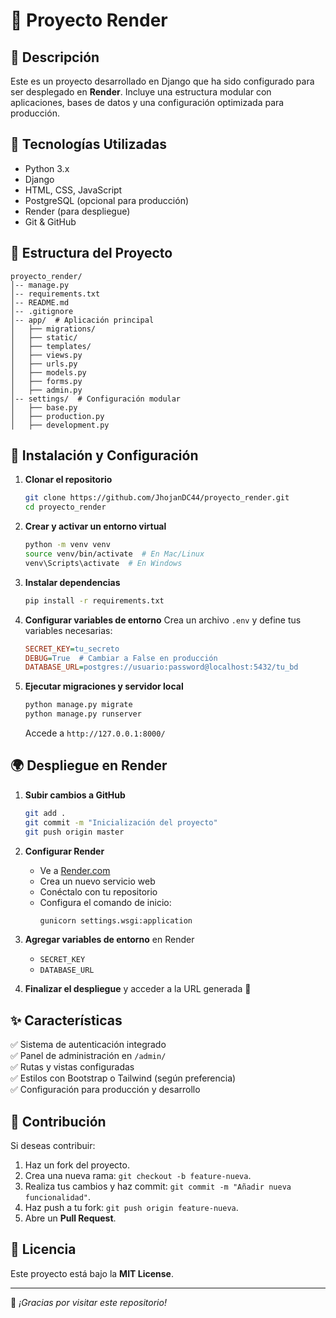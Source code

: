# 📌 Proyecto Render

## 📝 Descripción
Este es un proyecto desarrollado en Django que ha sido configurado para ser desplegado en **Render**. Incluye una estructura modular con aplicaciones, bases de datos y una configuración optimizada para producción.

## 🚀 Tecnologías Utilizadas
- Python 3.x
- Django
- HTML, CSS, JavaScript
- PostgreSQL (opcional para producción)
- Render (para despliegue)
- Git & GitHub

## 📂 Estructura del Proyecto
```plaintext
proyecto_render/
│-- manage.py
│-- requirements.txt
│-- README.md
│-- .gitignore
│-- app/  # Aplicación principal
│   ├── migrations/
│   ├── static/
│   ├── templates/
│   ├── views.py
│   ├── urls.py
│   ├── models.py
│   ├── forms.py
│   ├── admin.py
│-- settings/  # Configuración modular
│   ├── base.py
│   ├── production.py
│   ├── development.py
```

## 🔧 Instalación y Configuración
1. **Clonar el repositorio**
   ```bash
   git clone https://github.com/JhojanDC44/proyecto_render.git
   cd proyecto_render
   ```

2. **Crear y activar un entorno virtual**
   ```bash
   python -m venv venv
   source venv/bin/activate  # En Mac/Linux
   venv\Scripts\activate  # En Windows
   ```

3. **Instalar dependencias**
   ```bash
   pip install -r requirements.txt
   ```

4. **Configurar variables de entorno**
   Crea un archivo `.env` y define tus variables necesarias:
   ```ini
   SECRET_KEY=tu_secreto
   DEBUG=True  # Cambiar a False en producción
   DATABASE_URL=postgres://usuario:password@localhost:5432/tu_bd
   ```

5. **Ejecutar migraciones y servidor local**
   ```bash
   python manage.py migrate
   python manage.py runserver
   ```
   Accede a `http://127.0.0.1:8000/`

## 🌍 Despliegue en Render
1. **Subir cambios a GitHub**
   ```bash
   git add .
   git commit -m "Inicialización del proyecto"
   git push origin master
   ```

2. **Configurar Render**
   - Ve a [Render.com](https://render.com/)
   - Crea un nuevo servicio web
   - Conéctalo con tu repositorio
   - Configura el comando de inicio:
     ```bash
     gunicorn settings.wsgi:application
     ```

3. **Agregar variables de entorno** en Render
   - `SECRET_KEY`
   - `DATABASE_URL`

4. **Finalizar el despliegue** y acceder a la URL generada 🚀

## ✨ Características
✅ Sistema de autenticación integrado<br>
✅ Panel de administración en `/admin/`<br>
✅ Rutas y vistas configuradas<br>
✅ Estilos con Bootstrap o Tailwind (según preferencia)<br>
✅ Configuración para producción y desarrollo

## 📌 Contribución
Si deseas contribuir:
1. Haz un fork del proyecto.
2. Crea una nueva rama: `git checkout -b feature-nueva`.
3. Realiza tus cambios y haz commit: `git commit -m "Añadir nueva funcionalidad"`.
4. Haz push a tu fork: `git push origin feature-nueva`.
5. Abre un **Pull Request**.

## 📄 Licencia
Este proyecto está bajo la **MIT License**.

---
🚀 *¡Gracias por visitar este repositorio!*
